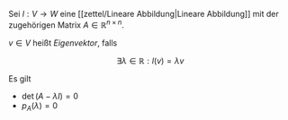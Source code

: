 Sei $l : V \to W$ eine [[zettel/Lineare Abbildung|Lineare Abbildung]] mit der zugehörigen Matrix $A \in \mathbb{R}^{n \times n}$.

$v \in V$ heißt *Eigenvektor*, falls

$$
	\exists \lambda \in \mathbb{R} : l(v) = \lambda v
$$

Es gilt
- $\det(A - \lambda I) = 0$
- $p_A(\lambda) = 0$